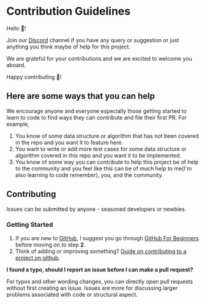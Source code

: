 # Contribution Guidelines

Hello 👋!

Join our [Discord](https://discord.gg/Mc3aAUg) channel if you have any query or suggestion or just anything you think maybe of help for this project.

We are grateful for your contributions and we are excited to welcome you aboard.

Happy contributing 🎉!

## Here are some ways that you can help

We encourage anyone and everyone especially those getting started to learn to code to find ways they can contribute and file their first PR. For example,

1. You know of some data structure or algorithm that has not been covered in the repo and you want it to feature here.
2. You want to write or add more test cases for some data structure or algorithm covered in this repo and you want it to be implemented.
3. You know of some way you can contribute to help this project be of help to the community and you feel like this can be of much help to me(I'm also learning to code remember), you, and the community.

## Contributing

Issues can be submitted by anyone - seasoned developers or newbies.

### Getting Started

1. If you are new to [GitHub](https//:github.com), I suggest you go through [GitHub For Beginners](http://readwrite.com/2013/09/30/understanding-github-a-journey-for-beginners-part-1/) before moving on to step **2**.
2. Think of adding or improving something? [Guide on contributing to a project on github](https://opensource.guide/how-to-contribute/).



**I found a typo, should I report an issue before I can make a pull request?**

For typos and other wording changes, you can directly open pull requests without first creating an issue. Issues are more for discussing larger problems associated with code or structural aspect.

